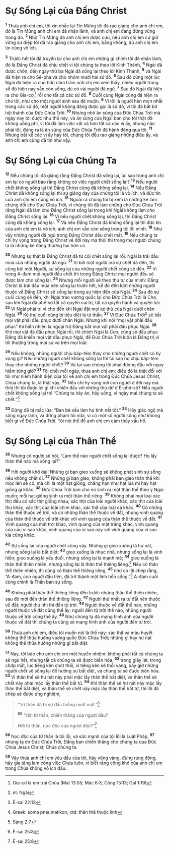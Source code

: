 

# Sự Sống Lại của Đấng Christ
<sup><b>1</b></sup> Thưa anh chị em, tôi xin nhắc lại Tin Mừng tôi đã rao giảng cho anh chị em, đó là Tin Mừng anh chị em đã nhận lãnh, và anh chị em đang đứng vững trong đó. <sup><b>2</b></sup> Nhờ Tin Mừng đó anh chị em được cứu, nếu anh chị em cứ giữ vững sứ điệp tôi đã rao giảng cho anh chị em, bằng không, dù anh chị em tin cũng vô ích.

<sup><b>3</b></sup> Trước hết tôi đã truyền lại cho anh chị em những gì chính tôi đã nhận lãnh, đó là Đấng Christ đã chịu chết vì tội chúng ta theo lời Kinh Thánh, <sup><b>4</b></sup> Ngài đã được chôn, đến ngày thứ ba Ngài đã sống lại theo lời Kinh Thánh, <sup><b>5</b></sup> và Ngài đã hiện ra cho Sê-pha và cho nhóm mười hai sứ đồ. <sup><b>6</b></sup> Sau đó cùng một lúc Ngài đã hiện ra cho hơn năm trăm anh chị em xem thấy, nhiều người trong số đó hiện nay vẫn còn sống, dù có vài người đã ngủ. <sup><b>7</b></sup> Sau đó Ngài đã hiện ra cho Gia-cơ,[^5] rồi cho tất cả các sứ đồ. <sup><b>8</b></sup> Cuối cùng Ngài cũng đã hiện ra cho tôi, như cho một người sinh sau đẻ muộn. <sup><b>9</b></sup> Vì tôi là người hèn mọn nhất trong các sứ đồ, một người không đáng được gọi là sứ đồ, vì tôi đã bắt bớ hội thánh của Đức Chúa Trời. <sup><b>10</b></sup> Nhưng nhờ ân sủng của Đức Chúa Trời mà ngày nay tôi được như thế này, và ân sủng của Ngài ban cho tôi thật đã không uổng phí, vì tôi đã làm việc vất vả hơn tất cả các vị ấy, nhưng nào phải tôi, đúng ra là ân sủng của Đức Chúa Trời đã hành động qua tôi. <sup><b>11</b></sup> Nhưng bất kể các vị ấy hay tôi, chúng tôi đều rao giảng những điều ấy, và anh chị em cũng đã tin như vậy.

# Sự Sống Lại của Chúng Ta
<sup><b>12</b></sup> Nếu chúng tôi đã giảng rằng Đấng Christ đã sống lại, tại sao trong anh chị em lại có người bảo rằng không có việc người chết sống lại? <sup><b>13</b></sup> Nếu người chết không sống lại thì Đấng Christ cũng đã không sống lại. <sup><b>14</b></sup> Nếu Đấng Christ đã không sống lại thì sự giảng dạy của chúng tôi là vô ích, và đức tin của anh chị em cũng vô ích. <sup><b>15</b></sup> Ngoài ra chúng tôi bị xem là những kẻ làm chứng dối cho Đức Chúa Trời, vì chúng tôi đã làm chứng cho Đức Chúa Trời rằng Ngài đã làm cho Đấng Christ sống lại trong khi Ngài không làm cho Đấng Christ sống lại. <sup><b>16</b></sup> Vì nếu người chết không sống lại, thì Đấng Christ cũng đã không sống lại. <sup><b>17</b></sup> Và nếu Đấng Christ đã không sống lại thì đức tin của anh chị em là vô ích; anh chị em vẫn còn sống trong tội lỗi mình. <sup><b>18</b></sup> Như vậy những người đã ngủ trong Đấng Christ đều chết mất. <sup><b>19</b></sup> Nếu chúng ta chỉ hy vọng trong Đấng Christ về đời này mà thôi thì trong mọi người chúng ta là những kẻ đáng thương hại hơn cả.

<sup><b>20</b></sup> Nhưng sự thật là Đấng Christ đã từ cõi chết sống lại rồi. Ngài là trái đầu mùa của những người đã ngủ. <sup><b>21</b></sup> Vì bởi một người mà sự chết đã đến, thì cũng bởi một Người, sự sống lại của những người chết cũng sẽ đến. <sup><b>22</b></sup> Vì trong A-đam mọi người đều chết thì trong Đấng Christ mọi người đều sẽ được làm cho sống lại. <sup><b>23</b></sup> Nhưng mỗi người sẽ theo thứ tự của mình: Đấng Christ là trái đầu mùa nên sống lại trước hết, kế đó đến lượt những người thuộc về Đấng Christ sẽ sống lại trong sự hiện đến của Ngài. <sup><b>24</b></sup> Sau đó sự cuối cùng sẽ đến, khi Ngài trao vương quốc lại cho Đức Chúa Trời là Cha, sau khi Ngài đã phế bỏ tất cả quyền cai trị, tất cả quyền hành và quyền lực. <sup><b>25</b></sup> Vì Ngài phải trị vì cho đến khi Ngài đặt mọi kẻ thù của Ngài dưới chân Ngài. <sup><b>26</b></sup> Kẻ thù cuối cùng bị tiêu diệt là tử thần. <sup><b>27</b></sup> Vì Đức Chúa Trời[^7] sẽ bắt mọi vật phải đầu phục dưới chân Ngài. Nhưng khi nói “mọi vật phải đầu phục” thì hiển nhiên là ngoại trừ Đấng bắt mọi vật phải đầu phục Ngài. <sup><b>28</b></sup> Khi mọi vật đã đầu phục Ngài rồi, thì chính Ngài là Con, cũng sẽ đầu phục Đấng đã khiến mọi vật đầu phục Ngài, để Đức Chúa Trời luôn là Đấng trị vì tối thượng trong mọi sự và trên mọi loài.

<sup><b>29</b></sup> Nếu không, những người chịu báp-têm thay cho những người chết có hy vọng gì? Nếu những người chết không sống lại thì tại sao họ chịu báp-têm thay cho những người chết? <sup><b>30</b></sup> Và tại sao chúng tôi phải đương đầu với nguy hiểm từng giờ? <sup><b>31</b></sup> Tôi chết mỗi ngày, thưa anh chị em; điều đó là thật đối với tôi như niềm hãnh diện của tôi về anh chị em trong Đức Chúa Jesus Christ, Chúa chúng ta, là thật vậy. <sup><b>32</b></sup> Nếu chỉ hy vọng nơi con người ở đời này mà thôi thì tôi được lợi gì khi chiến đấu với những thú dữ ở Ê-phê-sô? Nếu người chết không sống lại thì “Chúng ta hãy ăn, hãy uống, vì ngày mai chúng ta sẽ chết.”[^4]

<sup><b>33</b></sup> Đừng để bị mắc lừa: “Bạn bè xấu làm hư tính nết tốt.” <sup><b>34</b></sup> Hãy giác ngộ mà sống ngay lành, và đừng phạm tội nữa, vì có một số người sống như không biết gì về Đức Chúa Trời. Tôi nói thế để anh chị em cảm thấy xấu hổ.

# Sự Sống Lại của Thân Thể
<sup><b>35</b></sup> Nhưng có người sẽ hỏi, “Làm thể nào người chết sống lại được? Họ lấy thân thể nào mà sống lại?”

<sup><b>36</b></sup> Hỡi người khờ dại! Những gì bạn gieo xuống sẽ không phát sinh sự sống nếu không chết đi. <sup><b>37</b></sup> Những gì bạn gieo, không phải bạn gieo thân thể khi mọc lên sẽ có, mà chỉ là một hạt giống, chẳng hạn như hạt lúa mì hay hạt giống gì khác. <sup><b>38</b></sup> Đức Chúa Trời ban cho nó sinh ra một thân thể theo ý Ngài muốn; mỗi hạt giống sinh ra một thân thể riêng. <sup><b>39</b></sup> Không phải mọi loài xác thịt đều có xác thịt giống nhau; xác thịt của loài người khác, xác thịt của loài thú khác, xác thịt của loài chim khác, xác thịt của loài cá khác. <sup><b>40</b></sup> Có những thân thể thuộc về trời, và có những thân thể thuộc về đất, nhưng vinh quang của thân thể thuộc về trời khác với vinh quang của thân thể thuộc về đất. <sup><b>41</b></sup> Vinh quang của mặt trời khác, vinh quang của mặt trăng khác, vinh quang của các vì sao khác, vinh quang của vì sao này với vinh quang của vì sao kia cũng khác.

<sup><b>42</b></sup> Sự sống lại của người chết cũng vậy. Những gì gieo xuống là hư nát, nhưng sống lại là bất diệt; <sup><b>43</b></sup> gieo xuống là nhục nhã, nhưng sống lại là vinh hiển; gieo xuống là yếu đuối, nhưng sống lại là mạnh mẽ; <sup><b>44</b></sup> gieo xuống là thân thể thiên nhiên, nhưng sống lại là thân thể thiêng liêng.[^3] Nếu có thân thể thiên nhiên, thì cũng có thân thể thiêng liêng, <sup><b>45</b></sup> như có lời chép rằng, “A-đam, con người đầu tiên, đã trở thành một linh hồn sống.”[^6] A-đam cuối cùng chính là Thần ban sự sống.

<sup><b>46</b></sup> Không phải thân thể thiêng liêng đến trước nhưng thân thể thiên nhiên, sau đó mới đến thân thể thiêng liêng. <sup><b>47</b></sup> Người thứ nhất ra từ đất nên thuộc về đất; người thứ nhì thì đến từ trời. <sup><b>48</b></sup> Người thuộc về đất thế nào, những người thuộc về đất cũng thể ấy; người đến từ trời thế nào, những người thuộc về trời cũng thể ấy. <sup><b>49</b></sup> Như chúng ta đã mang hình ảnh của người thuộc về đất thì chúng ta cũng sẽ mang hình ảnh của người đến từ trời.

<sup><b>50</b></sup> Thưa anh chị em, điều tôi muốn nói là thế này: xác thịt và máu huyết không thể thừa hưởng vương quốc Đức Chúa Trời; những gì hay hư nát không thể thừa hưởng những gì bất diệt.

<sup><b>51</b></sup> Này, tôi báo cho anh chị em một huyền nhiệm: không phải tất cả chúng ta sẽ ngủ hết, nhưng tất cả chúng ta sẽ được biến hóa, <sup><b>52</b></sup> trong giây lát, trong chớp mắt, lúc tiếng kèn chót thổi, vì tiếng kèn sẽ thổi vang, bấy giờ những người chết sẽ sống lại để hưởng sự bất diệt, và chúng ta sẽ được biến hóa. <sup><b>53</b></sup> Vì thân thể sẽ hư nát này phải mặc lấy thân thể bất diệt, và thân thể sẽ chết này phải mặc lấy thân thể bất tử. <sup><b>54</b></sup> Khi thân thể sẽ hư nát này mặc lấy thân thể bất diệt, và thân thể sẽ chết này mặc lấy thân thể bất tử, thì lời đã chép sẽ được ứng nghiệm,


> “Tử thần đã bị sự đắc thắng nuốt mất.”[^1]
>


> <sup><b>55</b></sup> “Hỡi tử thần, chiến thắng của ngươi đâu?
>


> Hỡi tử thần, nọc độc của ngươi đâu?”[^1]
>

<sup><b>56</b></sup> Nọc độc của tử thần là tội lỗi, và sức mạnh của tội lỗi là Luật Pháp, <sup><b>57</b></sup> nhưng tạ ơn Đức Chúa Trời, Đấng ban chiến thắng cho chúng ta qua Đức Chúa Jesus Christ, Chúa chúng ta.

<sup><b>58</b></sup> Vậy thưa anh chị em yêu dấu của tôi, hãy vững vàng, đừng rúng động, hãy gia tăng làm công việc Chúa luôn, vì biết rằng công khó của anh chị em trong Chúa không vô ích đâu.

[^1]: Ê-sai 25:8
[^1]: Ô-sê 13:14 LXX
[^3]: Greek: soma pneumatikon; ctd: thân thể thuộc linh
[^4]: Ê-sai 22:13
[^5]: Gia-cơ là em trai Chúa (Mat 13:55; Mác 6:3; Công 15:13; Gal 1:19)
[^6]: Sáng 2:7
[^7]: nt: Ngài
